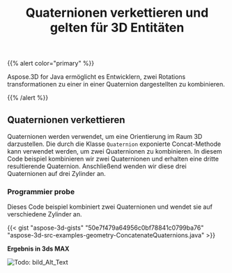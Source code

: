 ﻿---
title: Quaternionen verkettieren und gelten für 3D Entitäten
type: docs
weight: 30
url: /de/java/concatenate-quaternions-and-apply-on-3d-entities/
description: Aspose.3D for Java ermöglicht es Entwicklern, zwei Rotations transformationen zu einer in einer Quaternion dargestellten zu kombinieren.
---
{{% alert color="primary" %}} 

Aspose.3D for Java ermöglicht es Entwicklern, zwei Rotations transformationen zu einer in einer Quaternion dargestellten zu kombinieren.

{{% /alert %}} 
## **Quaternionen verkettieren**
Quaternionen werden verwendet, um eine Orientierung im Raum 3D darzustellen. Die durch die Klasse `Quaternion` exponierte Concat-Methode kann verwendet werden, um zwei Quaternionen zu kombinieren. In diesem Code beispiel kombinieren wir zwei Quaternionen und erhalten eine dritte resultierende Quaternion. Anschließend wenden wir diese drei Quaternionen auf drei Zylinder an.
### **Programmier probe**
Dieses Code beispiel kombiniert zwei Quaternionen und wendet sie auf verschiedene Zylinder an.

{{< gist "aspose-3d-gists" "50e7f479a64956c0bf78841c0799ba76" "aspose-3d-src-examples-geometry-ConcatenateQuaternions.java" >}}




**Ergebnis in 3ds MAX**

![Todo: bild_Alt_Text](concatenate-quaternions-and-apply-on-3d-entities_1.png)
